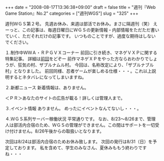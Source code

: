 +++
date = "2008-08-17T13:36:38+09:00"
draft = false
title = "週刊『Web Game Station』No.2"
categories = ["週刊WGS"]
slug = "325"
+++

週刊ＷＧＳ第２号。
先週お休み、来週は部活でお休み。まさに隔週刊（笑）
えーっと、この記事は、毎週日曜日にＷＧＳの更新情報・内部情報をただただ書いていく、ただそれだけの記事です。
いつものことですが、過度な期待はしないでください。


１.制作中ＷＷＡ・ＲＰＧＶＸコーナー
前回に引き続き、マネゲＶＸＰに関する特集記事。
詳細は<a href="http://tsucreating.jp/rmn/2008/08/03/weekly1/">前回</a>をどぞー
前作マネゲＸＰをやった方ならおわかりでしょうが、狂気の村、ザブルナムル村。
今回は、名称改定により、「ザブルナブル村」となりました。
前回同様、忍者ゲームが楽しめる仕様・・・。これ以上説明するとネタバレになってしまいますね。

２.新都ニュース
新着情報は、ありません。

＜ＰＲ＞あなたのサイトの広告が載る！詳しくは管理人まで。

３.イベント情報
ありません。
めったにイベントなんてないし・・・。

４.ＷＧＳ系列サーバー稼働状況
平常通りです。
なお、8/23～8/26まで、管理人は部活内合宿のため、ＷＧＳの管理ができません。この間はサポートを一切受け付けません。8/26午後からの取扱いとなります。

次回は8/24は部活内合宿のためお休み致します。
次回の発行は8/31（日）を予定しております。
私を含めて、学生のみなさん、夏休みももう終わりですね・・・
